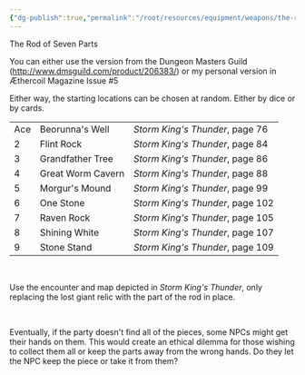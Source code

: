 ```yaml
---
{"dg-publish":true,"permalink":"/root/resources/equipment/weapons/the-rod-of-seven-parts/","title":"The Rod of Seven Parts"}
---
```



The Rod of Seven Parts

You can either use the version from the Dungeon Masters Guild (<http://www.dmsguild.com/product/206383/>) or my personal version in Æthercoil Magazine Issue \#5

Either way, the starting locations can be chosen at random. Either by dice or by cards.

|     |                   |                                  |
|-----|-------------------|----------------------------------|
| Ace | Beorunna's Well   | *Storm King's Thunder*, page 76  |
| 2   | Flint Rock        | *Storm King's Thunder*, page 84  |
| 3   | Grandfather Tree  | *Storm King's Thunder*, page 86  |
| 4   | Great Worm Cavern | *Storm King's Thunder*, page 88  |
| 5   | Morgur's Mound    | *Storm King's Thunder*, page 99  |
| 6   | One Stone         | *Storm King's Thunder*, page 102 |
| 7   | Raven Rock        | *Storm King's Thunder*, page 105 |
| 8   | Shining White     | *Storm King's Thunder*, page 107 |
| 9   | Stone Stand       | *Storm King's Thunder*, page 109 |

 

Use the encounter and map depicted in *Storm King's Thunder*, only replacing the lost giant relic with the part of the rod in place.

 

Eventually, if the party doesn't find all of the pieces, some NPCs might get their hands on them. This would create an ethical dilemma for those wishing to collect them all or keep the parts away from the wrong hands. Do they let the NPC keep the piece or take it from them?
